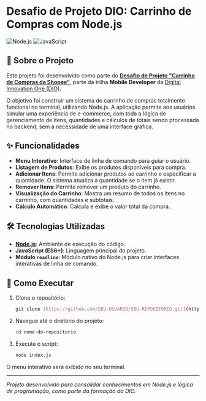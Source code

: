 # Desafio de Projeto DIO: Carrinho de Compras com Node.js

![Node.js](https://img.shields.io/badge/Node.js-43853D?style=for-the-badge&logo=node.js&logoColor=white)
![JavaScript](https://img.shields.io/badge/JavaScript-F7DF1E?style=for-the-badge&logo=javascript&logoColor=black)

## 📖 Sobre o Projeto

Este projeto foi desenvolvido como parte do **[Desafio de Projeto "Carrinho de Compras da Shopee"](https://web.dio.me/lab/carrinho-de-compras-da-shopee/learning/4529fa68-5c0d-4f67-b41f-4bab209432d7)**, parte da trilha **Mobile Developer** da [Digital Innovation One (DIO)](https://www.dio.me/).

O objetivo foi construir um sistema de carrinho de compras totalmente funcional no terminal, utilizando Node.js. A aplicação permite aos usuários simular uma experiência de e-commerce, com toda a lógica de gerenciamento de itens, quantidades e cálculos de totais sendo processada no backend, sem a necessidade de uma interface gráfica.

## ✨ Funcionalidades

-   **Menu Interativo**: Interface de linha de comando para guiar o usuário.
-   **Listagem de Produtos**: Exibe os produtos disponíveis para compra.
-   **Adicionar Itens**: Permite adicionar produtos ao carrinho e especificar a quantidade. O sistema atualiza a quantidade se o item já existir.
-   **Remover Itens**: Permite remover um produto do carrinho.
-   **Visualização do Carrinho**: Mostra um resumo de todos os itens no carrinho, com quantidades e subtotais.
-   **Cálculo Automático**: Calcula e exibe o valor total da compra.

## 🛠️ Tecnologias Utilizadas

-   **[Node.js](https://nodejs.org/)**: Ambiente de execução do código.
-   **JavaScript (ES6+)**: Linguagem principal do projeto.
-   **Módulo `readline`**: Módulo nativo do Node.js para criar interfaces interativas de linha de comando.

## 🚀 Como Executar

1.  Clone o repositório:
    ```bash
    git clone [https://github.com/SEU-USUARIO/SEU-REPOSITORIO.git](https://github.com/SEU-USUARIO/SEU-REPOSITORIO.git)
    ```

2.  Navegue até o diretório do projeto:
    ```bash
    cd nome-do-repositorio
    ```
    
3.  Execute o script:
    ```bash
    node index.js
    ```
O menu interativo será exibido no seu terminal.

---
*Projeto desenvolvido para consolidar conhecimentos em Node.js e lógica de programação, como parte da formação da DIO.*

